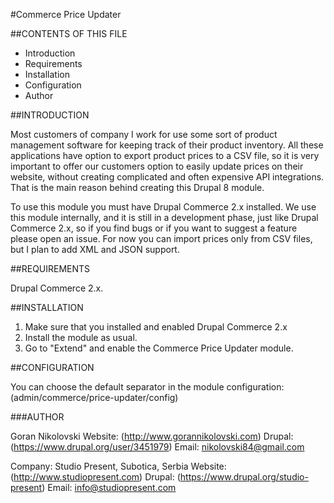 #Commerce Price Updater

##CONTENTS OF THIS FILE

  * Introduction
  * Requirements
  * Installation
  * Configuration
  * Author

##INTRODUCTION

Most customers of company I work for use some sort of product management software 
for keeping track of their product inventory. All these applications have option 
to export product prices to a CSV file, so it is very important to offer our 
customers option to easily update prices on their website, without creating 
complicated and often expensive API integrations. That is the main reason behind 
creating this Drupal 8 module.

To use this module you must have Drupal Commerce 2.x installed. We use this 
module internally, and it is still in a development phase, just like Drupal 
Commerce 2.x, so if you find bugs or if you want to suggest a feature please 
open an issue. For now you can import prices only from CSV files, but I plan to 
add XML and JSON support.

##REQUIREMENTS

Drupal Commerce 2.x.

##INSTALLATION

1. Make sure that you installed and enabled Drupal Commerce 2.x
2. Install the module as usual.
3. Go to "Extend" and enable the Commerce Price Updater module.

##CONFIGURATION

You can choose the default separator in the module configuration:
(admin/commerce/price-updater/config)

###AUTHOR

Goran Nikolovski
Website: (http://www.gorannikolovski.com)
Drupal: (https://www.drupal.org/user/3451979)
Email: nikolovski84@gmail.com

Company: Studio Present, Subotica, Serbia
Website: (http://www.studiopresent.com)
Drupal: (https://www.drupal.org/studio-present)
Email: info@studiopresent.com
